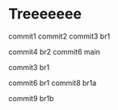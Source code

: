 # Treeeeeee
commit1
commit2
commit3 br1

commit4 br2
commit6 main

commit3 br1


commit6 br1
commit8 br1a

commit9 br1b

















